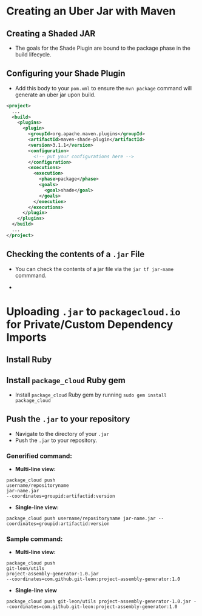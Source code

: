 # Creating an Uber Jar with Maven
## Creating a Shaded JAR
* The goals for the Shade Plugin are bound to the package phase in the build lifecycle.

## Configuring your Shade Plugin
* Add this body to your `pom.xml` to ensure the `mvn package` command will generate an uber jar upon build.

```xml
<project>
  ...
  <build>
    <plugins>
      <plugin>
        <groupId>org.apache.maven.plugins</groupId>
        <artifactId>maven-shade-plugin</artifactId>
        <version>3.1.1</version>
        <configuration>
          <!-- put your configurations here -->
        </configuration>
        <executions>
          <execution>
            <phase>package</phase>
            <goals>
              <goal>shade</goal>
            </goals>
          </execution>
        </executions>
      </plugin>
    </plugins>
  </build>
  ...
</project>
```

## Checking the contents of a `.jar` File
* You can check the contents of a jar file via the `jar tf jar-name` commmand.


-
# Uploading `.jar` to `packagecloud.io` for Private/Custom Dependency Imports
## Install Ruby

## Install `package_cloud` Ruby gem
* Install `package_cloud` Ruby gem by running `sudo gem install package_cloud `

## Push the `.jar` to your repository
* Navigate to the directory of your `.jar`
* Push the `.jar` to your repository.



### Generified command:
* **Multi-line view:**

```
package_cloud push
username/repositoryname
jar-name.jar
--coordinates=groupid:artifactid:version
```

* **Single-line view:**

```
package_cloud push username/repositoryname jar-name.jar --coordinates=groupid:artifactid:version
```


### Sample command:
* **Multi-line view:**

```
package_cloud push
git-leon/utils
project-assembly-generator-1.0.jar
--coordinates=com.github.git-leon:project-assembly-generator:1.0
```

* **Single-line view**

```
package_cloud push git-leon/utils project-assembly-generator-1.0.jar --coordinates=com.github.git-leon:project-assembly-generator:1.0
```
